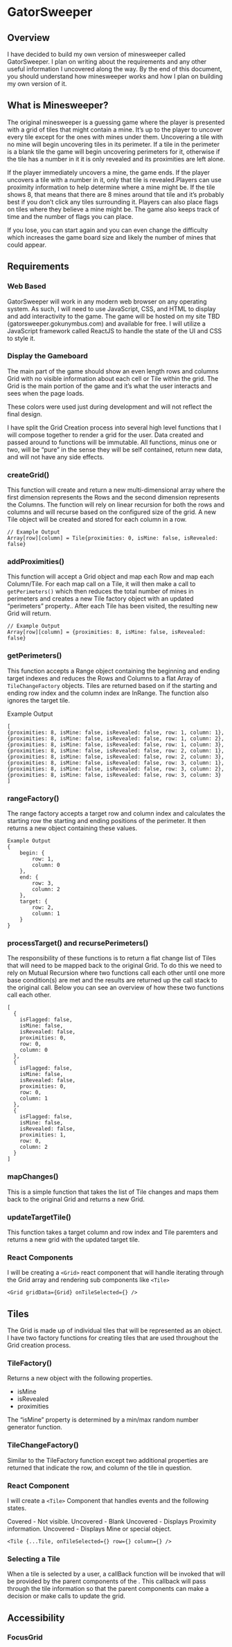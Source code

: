 # GatorSweeper

## Overview
I have decided to build my own version of minesweeper called GatorSweeper. I plan on writing  about the requirements and any other useful information I uncovered along the way. By the end of this document, you should understand how minesweeper works and how I plan on building my own version of it.

## What is Minesweeper? 
The original minesweeper is a guessing game where the player is presented with a grid of tiles that might contain a mine. It’s up to the player to uncover every tile except for the ones with mines under them. Uncovering a tile with no mine will begin uncovering tiles in its perimeter. If a tile in the perimeter is a blank tile the game will begin uncovering perimeters for it, otherwise if the tile has a number in it it is only revealed and its proximities are left alone. 

If the player immediately uncovers a mine, the game ends. If the player uncovers a tile with a number in it, only that tile is revealed.Players can use proximity information to help determine where a mine might be. If the tile shows 8, that means that there are 8 mines around that tile and it’s probably best if you don’t click any tiles surrounding it. Players can also place flags on tiles where they believe a mine might be. The game also keeps track of time and the number of flags you can place. 

If you lose, you can start again and you can even change the difficulty which increases the game board size and likely the number of mines that could appear. 

## Requirements
### Web Based
GatorSweeper will work in any modern web browser on any operating system. As such, I will need to use JavaScript, CSS, and HTML to display and add interactivity to the game. The game will be hosted on my site TBD (gatorsweeper.gokunymbus.com) and available for free. I will utilize a JavaScript framework called ReactJS to handle the state of the UI and CSS to style it. 

### Display the Gameboard
The main part of the game should show an even length rows and columns Grid with no visible information about each cell or Tile within the grid. The Grid is the main portion of the game and it’s what the user interacts and sees when the page loads. 

These colors were used just during development and will not reflect the final design.

I have split the Grid Creation process into several high level functions that I will compose together to render a grid for the user. Data created and passed around to functions will be immutable. All functions, minus one or two, will be “pure” in the sense they will be self contained, return new data, and will not have any side effects.

### createGrid()

This function will create and return a new multi-dimensional array where the first dimension represents the Rows and the second dimension represents the Columns. The function will rely on linear recursion for both the rows and columns and will recurse based on the configured size of the grid. A new Tile object will be created and stored for each column in a row.  

```
// Example Output
Array[row][column] = Tile{proximities: 0, isMine: false, isRevealed: false}
```

### addProximities()
This function will accept a Grid object and map each Row and map each Column/Tile. For each map call on a Tile, it will then make a call to `getPerimeters()` which then reduces the total number of mines in perimeters and creates a new Tile factory object with an updated “perimeters” property.. After each Tile has been visited, the resulting new Grid will return.

```
// Example Output
Array[row][column] = {proximities: 8, isMine: false, isRevealed: false}
```

### getPerimeters()
This function accepts a Range object containing the beginning and ending target indexes and reduces the Rows and Columns to a flat Array of `TileChangeFactory` objects. Tiles are returned based on if the starting and ending row index and the column index are InRange. The function also ignores the target tile.


Example Output
```
[
{proximities: 8, isMine: false, isRevealed: false, row: 1, column: 1},
{proximities: 8, isMine: false, isRevealed: false, row: 1, column: 2},
{proximities: 8, isMine: false, isRevealed: false, row: 1, column: 3},
{proximities: 8, isMine: false, isRevealed: false, row: 2, column: 1},
{proximities: 8, isMine: false, isRevealed: false, row: 2, column: 3},
{proximities: 8, isMine: false, isRevealed: false, row: 3, column: 1},
{proximities: 8, isMine: false, isRevealed: false, row: 3, column: 2},
{proximities: 8, isMine: false, isRevealed: false, row: 3, column: 3}
]
```

### rangeFactory()
The range factory accepts a target row and column index and calculates the starting row the starting and ending positions of the perimeter. It then returns a new object containing these values.

```
Example Output
{
	begin: {
		row: 1,
		column: 0
	},
	end: {
		row: 3,
		column: 2
	},
	target: {
		row: 2,
		column: 1
	}
}
```

### processTarget() and recursePerimeters()
The responsibility of these functions is to return a flat change list of Tiles that will need to be mapped back to the original Grid. To do this we need to rely on Mutual Recursion where two functions call each other until one more base condition(s) are met and the results are returned up the call stack to the original call. Below you can see an overview of how these two functions call each other. 

```
[
  {
    isFlagged: false,
    isMine: false,
    isRevealed: false,
    proximities: 0,
    row: 0,
    column: 0
  },
  {
    isFlagged: false,
    isMine: false,
    isRevealed: false,
    proximities: 0,
    row: 0,
    column: 1
  },
  {
    isFlagged: false,
    isMine: false,
    isRevealed: false,
    proximities: 1,
    row: 0,
    column: 2
  }
]
```


### mapChanges()
This is a simple function that takes the list of Tile changes and maps them back to the original Grid and returns a new Grid.

### updateTargetTile()
This function takes a target column and row index and Tile paremters and returns a new grid with the updated target tile. 

### React Components
I will be creating a `<Grid>` react component that will handle iterating through the Grid array and rendering sub components like `<Tile>`
```
<Grid gridData={Grid} onTileSelected={} />
```

## Tiles
The Grid is made up of individual tiles that will be represented as an object. I have two factory functions for creating tiles that are used throughout the Grid creation process.
### TileFactory()
Returns a new object with the following properties.

- isMine
- isRevealed
- proximities

The “isMine” property is determined by a min/max random number generator function.

### TileChangeFactory()
Similar to the TileFactory function except two additional properties are returned that indicate the row, and column of the tile in question. 

### React Component
I will create a `<Tile>` Component that handles events and the following states.

Covered - Not visible.
Uncovered - Blank
Uncovered - Displays Proximity information.
Uncovered - Displays Mine or special object.

```
<Tile {...Tile, onTileSelected={} row={} column={} />
```

### Selecting a Tile
When a tile is selected by a user, a callBack function will be invoked that will be provided by the parent components of the <Tile>. This callback will pass through the tile information so that the parent components can make a decision or make calls to update the grid. 


## Accessibility


### FocusGrid









